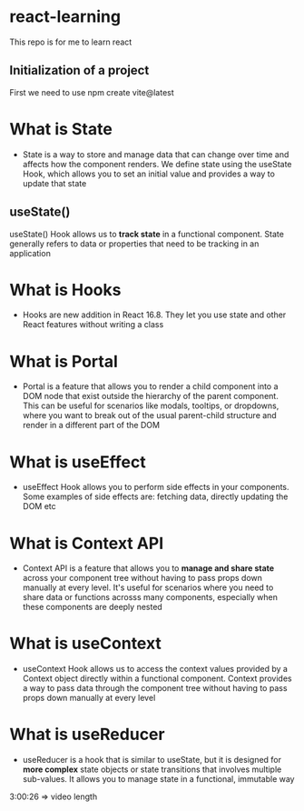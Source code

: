 # react-learning
This repo is for me to learn react

## Initialization of a project

First we need to use npm create vite@latest

# What is State
- State is a way to store and manage data that can change over time and affects how the component renders. We define state using the useState Hook, which allows you to set an initial value and provides a way to update that state

## useState()
useState() Hook allows us to **track state** in a functional component. State generally refers to data or properties that need to be tracking in an application

# What is Hooks
- Hooks are new addition in React 16.8. They let you use state and other React features without writing a class

# What is Portal
- Portal is a feature that allows you to render a child component into a DOM node that exist outside the hierarchy of the parent component. This can be useful for scenarios like modals, tooltips, or dropdowns, where you want to break out of the usual parent-child structure and render in a different part of the DOM

# What is useEffect
- useEffect Hook allows you to perform side effects in your components. Some examples of side effects are: fetching data, directly updating the DOM etc

# What is Context API
- Context API is a feature that allows you to **manage and share state** across your component tree without having to pass props down manually at every level. It's useful for scenarios where you need to share data or functions acrosss many components, especially when these components are deeply nested

# What is useContext
- useContext Hook allows us to access the context values provided by a Context object directly within a functional component. Context provides a way to pass data through the component tree without having to pass props down manually at every level

# What is useReducer
- useReducer is a hook that is similar to useState, but it is designed for **more complex** state objects or state transitions that involves multiple sub-values. It allows you to manage state in a functional, immutable way

3:00:26 => video length